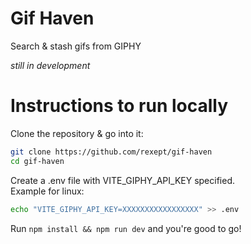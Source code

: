 # Gif Haven
Search & stash gifs from GIPHY

*still in development*

# Instructions to run locally
Clone the repository & go into it:
```bash
git clone https://github.com/rexept/gif-haven
cd gif-haven
```

Create a .env file with VITE_GIPHY_API_KEY specified.\
Example for linux:
```bash
echo "VITE_GIPHY_API_KEY=XXXXXXXXXXXXXXXXX" >> .env
```
Run `npm install && npm run dev` and you're good to go!
